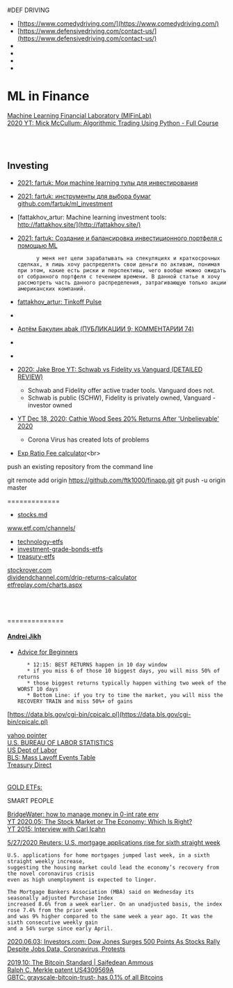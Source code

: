 #DEF DRIVING
* [https://www.comedydriving.com/](https://www.comedydriving.com/)<br>
* [https://www.defensivedriving.com/contact-us/](https://www.defensivedriving.com/contact-us/)<br>
* []()<br>
* []()<br>
* []()<br>
* 



# ML in Finance

[Machine Learning Financial Laboratory (MlFinLab)](https://github.com/hudson-and-thames/mlfinlab)<br>
[2020 YT: Mick McCullum: Algorithmic Trading Using Python - Full Course](https://youtu.be/xfzGZB4HhEE)<br>
[]()<br>

[]()<br>

## Investing
* [2021: fartuk: Мои machine learning тулы для инвестирования](https://habr.com/ru/company/ods/blog/548788/)

* [2021: fartuk: инструменты для выбора бумаг  github.com/fartuk/ml_investment](https://github.com/fartuk/ml_investment)
* [fattakhov_artur: Machine learning investment tools: http://fattakhov.site/](http://fattakhov.site/)

* [2021: fartuk: Создание и балансировка инвестиционного портфеля с помощью ML](https://habr.com/ru/company/ods/blog/560312/)

			у меня нет цели зарабатывать на спекуляциях и краткосрочных сделках, я лишь хочу распределять свои деньги по активам, понимая при этом, какие есть риски и перспективы, чего вообще можно ожидать от собранного портфеля с течением времени. В данной статье я хочу рассмотреть часть данного распределения, затрагивающую только акции американских компаний.
 
* [fattakhov_artur: Tinkoff Pulse](https://www.tinkoff.ru/invest/social/profile/fattakhov_artur/?utm_source=share)
* []()
* [Артём Бакулин abak (ПУБЛИКАЦИИ 9; КОММЕНТАРИИ 74)](https://habr.com/ru/users/abak/posts/)
* []()
* []()


* [2020: Jake Broe YT: Schwab vs Fidelity vs Vanguard (DETAILED REVIEW)](https://www.youtube.com/watch?v=rAewPVEjeLM)
     - Schwab and Fidelity offer active trader tools. Vanguard does not.
     - Schwab is public (SCHW), Fidelity is privately owned, Vanguard - investor owned
    
* [YT Dec 18, 2020: Cathie Wood Sees 20% Returns After 'Unbelievable' 2020](https://www.youtube.com/watch?v=kfhgbZBWgBE)
     - Corona Virus has created lots of problems
     

* [Exp Ratio Fee calculator](https://www.nerdwallet.com/blog/investing/typical-mutual-fund-expense-ratios/#:~:text=An%20expense%20ratio%20is%20an,year%20for%20every%20%241%2C000%20invested.)<br>


push an existing repository from the command line

  git remote add origin https://github.com/ftk1000/finapp.git
  git push -u origin master
  
=============  

* [stocks.md](stocks.md)

[www.etf.com/channels/ ](https://www.etf.com/channels/)<br>
* [technology-etfs](https://www.etf.com/channels/technology-etfs)
* [investment-grade-bonds-etfs](https://www.etf.com/channels/investment-grade-bonds)
* [treasury-etfs](https://www.etf.com/channels/treasury-etfs)

[stockrover.com](https://www.stockrover.com)<br>
[dividendchannel.com/drip-returns-calculator](https://www.dividendchannel.com/drip-returns-calculator)<br>
[etfreplay.com/charts.aspx](https://www.etfreplay.com/charts.aspx)<br>
[]()<br>
[]()<br>
[]()<br>

==============
#### [Andrei Jikh](Andrei_Jikh.md) <br>
 * [Advice for Beginners](https://www.youtube.com/watch?v=uB6guymgX3w)<br>
 
          * 12:15: BEST RETURNS happen in 10 day window
          * if you miss 6 of those 10 biggest days, you will miss 50% of returns
          * those biggest returns typically happen withing two week of the WORST 10 days
          * Bottom Line: if you try to time the market, you will miss the RECOVERY TRAIN and miss 50%+ of gains




[https://data.bls.gov/cgi-bin/cpicalc.pl](https://data.bls.gov/cgi-bin/cpicalc.pl)<br>

[yahoo pointer](https://finance.yahoo.com/quotes/VOO,XOM,VDE/view/v1)<br>
[U.S. BUREAU OF LABOR STATISTICS](https://www.bls.gov/data/#productivity)<br>
[US Dept of Labor](https://search.usa.gov/search?utf8=%E2%9C%93&affiliate=www.dol.gov&query=unemployment+stats)<br>
[BLS: Mass Layoff Events Table](https://www.bls.gov/news.release/mmls.t01.htm)<br>
[Treasury Direct](https://www.treasurydirect.gov/indiv/indiv.htm)<br>
[]()<br>
[]()<br>
[GOLD ETFs: ](https://www.investopedia.com/articles/etfs/top-gold-etfs/)<br>

SMART PEOPLE

[BridgeWater: how to manage money in 0-int rate env](https://www.youtube.com/watch?v=KWlu2nSLhxQ&feature=emb_rel_pause)<br>
[YT 2020.05: The Stock Market or The Economy: Which Is Right?](https://youtu.be/rxwSPfWMzew)<br>
[YT 2015: Interview with Carl Icahn](https://youtu.be/GsN0WVLjpcs)<br>



[5/27/2020 Reuters: U.S. mortgage applications rise for sixth straight week](https://www.reuters.com/article/us-usa-economy-housing-idUSKBN2331IX)<br>

    U.S. applications for home mortgages jumped last week, in a sixth straight weekly increase, 
    suggesting the housing market could lead the economy’s recovery from the novel coronavirus crisis 
    even as high unemployment is expected to linger.

    The Mortgage Bankers Association (MBA) said on Wednesday its seasonally adjusted Purchase Index 
    increased 8.6% from a week earlier. On an unadjusted basis, the index rose 7.4% from the prior week 
    and was 9% higher compared to the same week a year ago. It was the sixth consecutive weekly gain 
    and a 54% surge since early April.

[2020.06.03: Investors.com: Dow Jones Surges 500 Points As Stocks Rally Despite Jobs Data, Coronavirus, Protests](https://www.investors.com/market-trend/stock-market-today/dow-jones-surges-400-points-stock-market-rallies-nasdaq-nears-record-high/)<br>

[2019,10: The Bitcoin Standard | Saifedean Ammous](https://www.youtube.com/watch?v=nkNhSPxFsnY)<br>
[Ralph C. Merkle patent US4309569A](https://patentimages.storage.googleapis.com/69/ab/d9/2ff9f94fada6ea/US4309569.pdf)<br>
[GBTC: grayscale-bitcoin-trust- has 0.1% of all Bitcoins](https://www.investors.com/research/gbtc-stock-is-grayscale-bitcoin-trust-a-buy-now/)<br>



